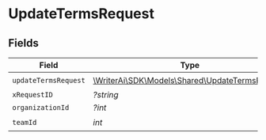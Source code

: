 # UpdateTermsRequest


## Fields

| Field                                                                                       | Type                                                                                        | Required                                                                                    | Description                                                                                 |
| ------------------------------------------------------------------------------------------- | ------------------------------------------------------------------------------------------- | ------------------------------------------------------------------------------------------- | ------------------------------------------------------------------------------------------- |
| `updateTermsRequest`                                                                        | [\WriterAi\SDK\Models\Shared\UpdateTermsRequest](../../Models/Shared/UpdateTermsRequest.md) | :heavy_check_mark:                                                                          | N/A                                                                                         |
| `xRequestID`                                                                                | *?string*                                                                                   | :heavy_minus_sign:                                                                          | N/A                                                                                         |
| `organizationId`                                                                            | *?int*                                                                                      | :heavy_minus_sign:                                                                          | N/A                                                                                         |
| `teamId`                                                                                    | *int*                                                                                       | :heavy_check_mark:                                                                          | N/A                                                                                         |